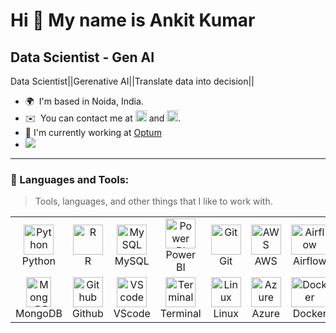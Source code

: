 Hi 👋 My name is Ankit Kumar
============================

Data Scientist - Gen AI
--------------

Data Scientist||Gerenative AI||Translate data into decision||

*   🌍  I'm based in Noida, India.
*   ✉️  You can contact me at <a href="mailto:akki27raj@gmail.com" target="_blank" rel="noreferrer"><img
                  src="https://upload.wikimedia.org/wikipedia/commons/7/7e/Gmail_icon_%282020%29.svg" width="18" height="18"></a>  and  <a href="https://www.linkedin.com/in/ankit-kumar-bb2322171/" target="_blank" rel="noreferrer"><img
                  src="https://upload.wikimedia.org/wikipedia/commons/8/81/LinkedIn_icon.svg" width="18" height="18"></a>.
*   :rocket: I'm currently working at [Optum](https://www.optum.com/en/)
*   <a href="https://github.com/ankit4488kumar?tab=followers" target="_blank" rel="noreferrer"><img
                  src="https://img.shields.io/github/followers/ankit4488kumar?logo=github&style=for-the-badge&color=0891b2&labelColor=1c1917" /></a>
---

### :dart: Languages and Tools:

> Tools, languages, and other things that I like to work with.

<table>
  <tr>
    <td align="center" width="96">
      <a href="https://www.python.org/">
        <img src="https://upload.wikimedia.org/wikipedia/commons/c/c3/Python-logo-notext.svg" width="48" height="48" alt="Python" />
      </a>
      <br>Python
    </td>
    <td align="center" width="96">
      <a href="https://posit.co/download/rstudio-desktop/">
        <img src="https://upload.wikimedia.org/wikipedia/commons/d/d0/RStudio_logo_flat.svg" width="48" height="48" alt="R" />
      </a>
      <br>R
    </td>
    <td align="center" width="96">
      <a href="https://www.mysql.com/">
        <img src="https://raw.githubusercontent.com/danielcranney/readme-generator/main/public/icons/skills/mysql-colored.svg" width="48" height="48" alt="MySQL" />
      </a>
      <br>MySQL
    </td>
      <td align="center" width="96">
      <a href="https://www.microsoft.com/en-us/power-platform/products/power-bi">
        <img src="https://upload.wikimedia.org/wikipedia/commons/c/cf/New_Power_BI_Logo.svg" width="48" height="48" alt="Power BI" />
      </a>
      <br>Power BI
    </td>
    <td align="center" width="96">
      <a href="https://git-scm.com/">
        <img src="https://upload.wikimedia.org/wikipedia/commons/e/e0/Git-logo.svg" width="48" height="48" alt="Git" />
      </a>
      <br>Git
    </td>
    <td align="center" width="96">
      <a href="https://aws.amazon.com/">
        <img src="https://upload.wikimedia.org/wikipedia/commons/9/93/Amazon_Web_Services_Logo.svg" width="48" height="48" alt="AWS" />
      </a>
      <br>AWS
    </td>
  <td align="center" width="96">
      <a href="https://airflow.apache.org/">
        <img src="https://upload.wikimedia.org/wikipedia/commons/d/de/AirflowLogo.png" width="60" height="48" alt="Airflow" />
      </a>
      <br>Airflow
    </td>
  </tr>
  <tr>
  <td align="center" width="96">
      <a href="https://www.mongodb.com/">
        <img src="https://www.vectorlogo.zone/logos/mongodb/mongodb-icon.svg" width="40" height="48" alt="MongoDB" />
      </a>
      <br>MongoDB
    </td>
    <td align="center"  width="96">
      <a href="https://github.com/">
        <img src="https://en.wikipedia.org/wiki/GitHub#/media/File:GitHub_Invertocat_Logo.svg" width="48" height="48" alt="Github" />
      </a>
      <br>Github
    </td>
    <td align="center"  width="96">
      <a href="https://code.visualstudio.com/">
        <img src="https://upload.wikimedia.org/wikipedia/commons/9/9a/Visual_Studio_Code_1.35_icon.svg" width="48" height="48" alt="VScode" />
      </a>
      <br>VScode
    </td>
    <td align="center" width="96">
      <a href="#">
        <img src="https://cdn.worldvectorlogo.com/logos/terminal-1.svg" width="48" height="48" alt="Terminal" />
      </a>
      <br>Terminal
    </td>
    <td align="center" width="96">
      <a href="https://www.linux.org/" >
        <img src="https://upload.wikimedia.org/wikipedia/commons/3/35/Tux.svg" width="48" height="48" alt="Linux" />
      </a>
      <br>Linux
    <td align="center" width="96">
      <a href="https://azure.microsoft.com/en-in" >
        <img src="https://upload.wikimedia.org/wikipedia/commons/a/a8/Microsoft_Azure_Logo.svg" width="48" height="48" alt="Azure" />
      </a>
      <br>Azure
    </td>
    <td align="center" width="96">
          <a href="https://www.docker.com/" >
            <img src="https://upload.wikimedia.org/wikipedia/commons/4/4e/Docker_%28container_engine%29_logo.svg" width="60" height="48" alt="Docker" />
          </a>
          <br>Docker
        </td>
    </td>
  </tr>
</table>
